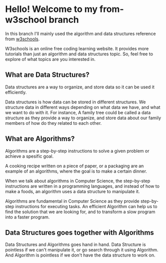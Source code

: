 # Hello! Welcome to my from-w3school branch
In this branch I'll mainly used the algorithm and data structures reference from [w3schools](https://www.w3schools.com/dsa/dsa_intro.php).

W3schools is an online free coding learning website. It provides more tutorials than just an algorithm and data structures topic. So, feel free to explore of what topics are you interested in.

## What are Data Structures?
Data structures are a way to organize, and store data so it can be used it efficiently.

Data structures is how data can be stored in different structures. We structure data in different ways depending on what data we have, and what we want to do with it. For instance, A family tree could be called a data structure as they provide a way to organize, and store data about our family members of how do they related to each other.

## What are Algorithms?
Algorithms are a step-by-step instructions to solve a given problem or achieve a spesific goal.

A cooking recipe written on a piece of paper, or a packaging are an example of an algorithms, where the goal is to make a certain dinner.

When we talk about algorithms in Computer Science, the step-by-step instructions are written in a programming languages, and instead of how to make a foods, an algorithm uses a data structure to manipulate it.

Algorithms are fundamental in Computer Science as they provide step-by-step instructions for executing tasks. An efficient Algorithm can help us to find the solution that we are looking for, and to transform a slow program into a faster program.

## Data Structures goes together with Algorithms
Data Structures and Algorithms goes hand in hand. Data Structure is pointless if we can't manipulate it, or go search through it using Algorithm. And Algorithm is pointless if we don't have the data structure to work on.
